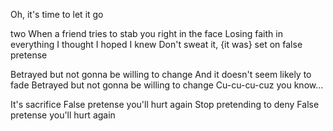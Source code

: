 Oh, it's time to let it go

two
When a friend tries to stab you right in the face
Losing faith in everything I thought I hoped I knew
Don't sweat it, {it was} set on false pretense

Betrayed but not gonna be willing to change
And it doesn't seem likely to fade
Betrayed but not gonna be willing to change
Cu-cu-cu-cuz you know...

It's sacrifice
False pretense you'll hurt again
Stop pretending to deny
False pretense you'll hurt again

